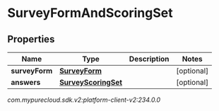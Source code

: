 # SurveyFormAndScoringSet


## Properties

| Name | Type | Description | Notes |
| ------------ | ------------- | ------------- | ------------- |
| **surveyForm** | [**SurveyForm**](SurveyForm) |  |  [optional] |
| **answers** | [**SurveyScoringSet**](SurveyScoringSet) |  |  [optional] |




_com.mypurecloud.sdk.v2:platform-client-v2:234.0.0_
